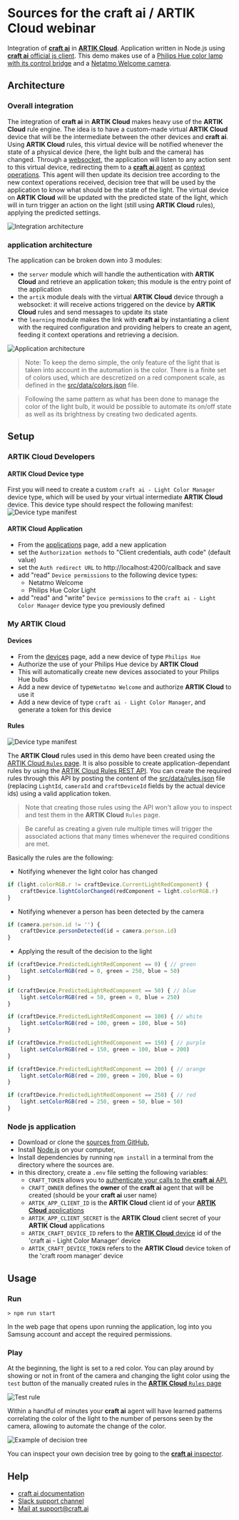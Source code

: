 # Sources for the **craft ai / ARTIK Cloud** webinar #

Integration of [**craft ai**](http://craft.ai) in [**ARTIK Cloud**](https://my.artik.cloud/).
Application written in Node.js using [**craft ai** official js client](https://www.npmjs.com/package/craft-ai).
This demo makes use of a [Philips Hue color lamp with its control bridge](http://www2.meethue.com/en-us/productdetail/philips-hue-white-and-color-ambiance-starter-kit-a19-gen-2) and a [Netatmo Welcome camera](https://www.netatmo.com/product/security/welcome).

## Architecture ##

### Overall integration ###
The integration of **craft ai** in **ARTIK Cloud** makes heavy use of the **ARTIK Cloud** rule engine. The idea is to have a custom-made virtual **ARTIK Cloud** device that will be the intermediate between the other devices and **craft ai**. Using **ARTIK Cloud** rules, this virtual device will be notified whenever the state of a physical device (here, the light bulb and the camera) has changed. Through a [websocket](https://developer.artik.cloud/documentation/api-reference/websockets-api.html), the application will listen to any action sent to this virtual device, redirecting them to a [**craft ai** agent](https://beta.craft.ai/doc#3---create-an-agent) as [context operations](https://beta.craft.ai/doc#4---add-context-operations). This agent will then update its decision tree according to the new context operations received, decision tree that will be used by the application to know what should be the state of the light. The virtual device on **ARTIK Cloud** will be updated with the predicted state of the light, which will in turn trigger an action on the light (still using **ARTIK Cloud** rules), applying the predicted settings.

![Integration architecture](img/craftai_ARTIK_integration.jpg)

### application architecture ###

The application can be broken down into 3 modules:
- the `server` module which will handle the authentication with **ARTIK Cloud** and retrieve an application token; this module is the entry point of the application
- the `artik` module deals with the virtual **ARTIK Cloud** device through a websocket: it will receive actions triggered on the device by **ARTIK Cloud** rules and send messages to update its state
- the `learning` module makes the link with **craft ai** by instantiating a client with the required configuration and providing helpers to create an agent, feeding it context operations and retrieving a decision.

![Application architecture](img/craftai_ARTIK_app.jpg)

> Note: To keep the demo simple, the only feature of the light that is taken into account in the automation is the color. There is a finite set of colors used, which are descretized on a red component scale, as defined in the [src/data/colors.json](src/data/colors.json) file.

> Following the same pattern as what has been done to manage the color of the light bulb, it would be possible to automate its on/off state as well as its brightness by creating two dedicated agents.

## Setup ##

### ARTIK Cloud Developers ###

#### ARTIK Cloud Device type ####
First you will need to create a custom `craft ai - Light Color Manager` device type, which will be used by your virtual intermediate **ARTIK Cloud** device. This device type should respect the following manifest:
![Device type manifest](img/craftai_ARTIK_dt_manifest.jpg)

#### ARTIK Cloud Application ####
- From the [applications](https://developer.artik.cloud/dashboard/applications) page, add a new application
- set the `Authorization methods` to "Client credentials, auth code" (default value)
- set the `Auth redirect URL` to http://localhost:4200/callback and save
- add "read" `Device permissions` to the following device types:
  - Netatmo Welcome
  - Philips Hue Color Light
- add "read" and "write" `Device permissions` to the `craft ai - Light Color Manager` device type you previously defined

### My ARTIK Cloud ###

#### Devices ####
- From the [devices](https://my.artik.cloud/devices) page, add a new device of type `Philips Hue`
- Authorize the use of your Philips Hue device by **ARTIK Cloud**
- This will automatically create new devices associated to your Philips Hue bulbs
- Add a new device of type`Netatmo Welcome` and authorize **ARTIK Cloud** to use it
- Add a new device of type `craft ai - Light Color Manager`, and generate a token for this device

#### Rules ####

![Device type manifest](img/craftai_ARTIK_rules.jpg)

The **ARTIK Cloud** rules used in this demo have been created using the [ARTIK Cloud `Rules` page](https://my.artik.cloud/rules).
It is also possible to create application-dependant rules by using the [ARTIK Cloud Rules REST API](https://developer.artik.cloud/documentation/api-reference/rest-api.html#rules). You can create the required rules through this API by posting the content of the [src/data/rules.json](src/data/rules.json) file (replacing `LightId`, `cameraId` and `craftDeviceId` fields by the actual device ids) using a valid application token.

> Note that creating those rules using the API won't allow you to inspect and test them in the **ARTIK Cloud** `Rules` page.

> Be careful as creating a given rule multiple times will trigger the associated actions that many times whenever the required conditions are met.

Basically the rules are the following:
- Notifying whenever the light color has changed
```js
if (light.colorRGB.r != craftDevice.CurrentLightRedComponent) {
    craftDevice.lightColorChanged(redComponent = light.colorRGB.r)
}
```
- Notifying whenever a person has been detected by the camera
```js
if (camera.person.id != '') {
    craftDevice.personDetected(id = camera.person.id)
}
```
- Applying the result of the decision to the light
```js
if (craftDevice.PredictedLightRedComponent == 0) { // green
    light.setColorRGB(red = 0, green = 250, blue = 50)
}
```
```js
if (craftDevice.PredictedLightRedComponent == 50) { // blue
    light.setColorRGB(red = 50, green = 0, blue = 250)
}
```
```js
if (craftDevice.PredictedLightRedComponent == 100) { // white
    light.setColorRGB(red = 100, green = 100, blue = 50)
}
```
```js
if (craftDevice.PredictedLightRedComponent == 150) { // purple
    light.setColorRGB(red = 150, green = 100, blue = 200)
}
```
```js
if (craftDevice.PredictedLightRedComponent == 200) { // orange
    light.setColorRGB(red = 200, green = 200, blue = 0)
}
```
```js
if (craftDevice.PredictedLightRedComponent == 250) { // red
    light.setColorRGB(red = 250, green = 50, blue = 50)
}
```


### Node js application ###
- Download or clone the [sources from GitHub](https://github.com/craft-ai/artik-cloud-webinar/),
- Install [Node.js](https://nodejs.org/en/download/) on your computer,
- Install dependencies by running `npm install` in a terminal from the directory where the sources are.
- in this directory, create a `.env` file setting the following variables:
    - `CRAFT_TOKEN` allows you to [authenticate your calls to the **craft ai** API](https://beta.craft.ai/doc#header-authentication),
    - `CRAFT_OWNER` defines the **owner** of the **craft ai** agent that will be created (should be your **craft ai** user name)
    - `ARTIK_APP_CLIENT_ID` is the **ARTIK Cloud** client id of your [**ARTIK Cloud** applications](https://developer.artik.cloud/dashboard/applications)
    - `ARTIK_APP_CLIENT_SECRET` is the **ARTIK Cloud** client secret of your **ARTIK Cloud** applications
    - `ARTIK_CRAFT_DEVICE_ID` refers to the [**ARTIK Cloud** device](https://my.artik.cloud/devices) id of the 'craft ai - Light Color Manager' device
    - `ARTIK_CRAFT_DEVICE_TOKEN` refers to the **ARTIK Cloud** device token of the 'craft room manager' device

## Usage ##

### Run ###

```console
> npm run start
```
In the web page that opens upon running the application, log into you Samsung account and accept the required permissions.

### Play ###
At the beginning, the light is set to a red color. You can play around by showing or not in front of the camera and changing the light color using the `test` button of the manually created rules in the [**ARTIK Cloud** `Rules` page](https://my.artik.cloud/rules)

![Test rule](img/craftai_ARTIK_test_rule.jpg)

Within a handful of minutes your **craft ai** agent will have learned patterns correlating the color of the light to the number of persons seen by the camera, allowing to automate the change of the color.

![Example of decision tree](img/craftai_ARTIK_decision_tree.jpg)

You can inspect your own decision tree by going to the [**craft ai** inspector](https://beta.craft.ai/inspector/LightColor).

## Help ##

- [craft ai documentation](https://beta.craft.ai/doc)
- [Slack support channel](https://craft-ai-community.slack.com/)
- [Mail at support@craft.ai]('mailto:support@craft.ai')
